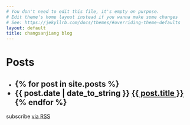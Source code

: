 ```yaml
---
# You don't need to edit this file, it's empty on purpose.
# Edit theme's home layout instead if you wanna make some changes
# See: https://jekyllrb.com/docs/themes/#overriding-theme-defaults
layout: default
title: changsanjiang blog
---
```

<div class="home">
	<h1 class="page-heading">Posts</h1>
	<ul class="post-list">
		<li>
			<h2>
				{% for post in site.posts %}
				<li>{{ post.date | date_to_string }} <a href="{{ site.baseurl }}{{ post.url }}">{{ post.title }}</a></li>
				{% endfor %}
  		</h2>
		</li>
	</ul>
	<p class="rss-subscribe">subscribe <a href="/feed.xml">via RSS</a></p>
</div>
